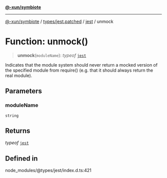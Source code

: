 [**@-xun/symbiote**](../../../../../README.md)

***

[@-xun/symbiote](../../../../../README.md) / [types/jest.patched](../../../README.md) / [jest](../README.md) / unmock

# Function: unmock()

> **unmock**(`moduleName`): *typeof* [`jest`](../README.md)

Indicates that the module system should never return a mocked version of
the specified module from require() (e.g. that it should always return the real module).

## Parameters

### moduleName

`string`

## Returns

*typeof* [`jest`](../README.md)

## Defined in

node\_modules/@types/jest/index.d.ts:421
